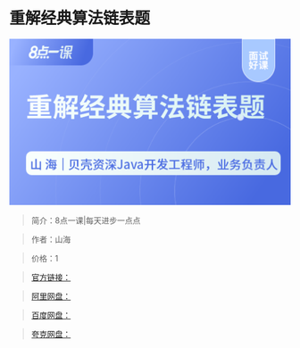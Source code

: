 # 重解经典算法链表题

![img](../../assets/Cgp9HWEtyH-AGxTlAACeXzzS7ww450.png)

> 简介：8点一课|每天进步一点点

> 作者：山海

> 价格：1

> [官方链接：]()

> [阿里网盘：]()

> [百度网盘：]()

> [夸克网盘：]()
